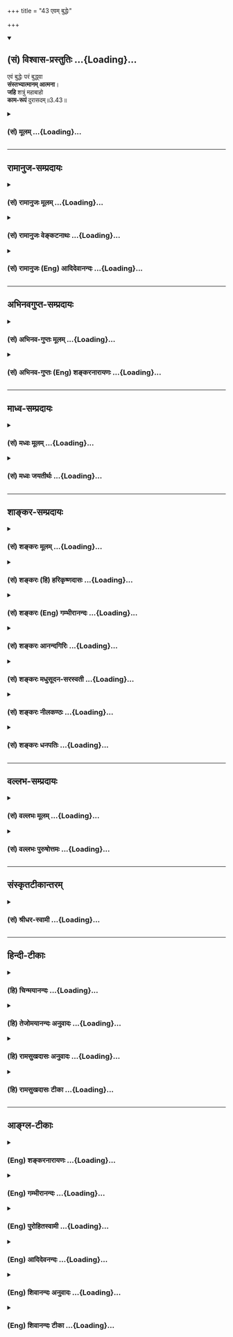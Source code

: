 +++
title = "43 एवम् बुद्धेः"

+++
<div class="js_include" newlevelforh1="2" title="(सं) विश्वास-प्रस्तुतिः" unfilled url="/mahAbhAratam/vyAsaH/shlokashaH/06-bhIShma-parva/03-bhagavad-gItA-parva/saMskRtam/vishvAsa-prastutiH/03_karma-yogaH/43_evam_buddheH.md">
<details open><summary><h2>(सं) विश्वास-प्रस्तुतिः ...{Loading}...</h2></summary>

एवं बुद्धेः परं बुद्ध्वा  
**संस्तभ्यात्मानम् आत्मना**।  
**जहि** शत्रुं महाबाहो  
**काम-रूपं** दुरासदम्॥3.43॥
</details>
</div>
<div class="js_include collapsed" newlevelforh1="3" title="(सं) मूलम्" unfilled url="/mahAbhAratam/vyAsaH/shlokashaH/06-bhIShma-parva/03-bhagavad-gItA-parva/saMskRtam/mUlam/03_karma-yogaH/43_evam_buddheH.md">
<details><summary><h3>(सं) मूलम् ...{Loading}...</h3></summary>

एवं बुद्धेः परं बुद्ध्वा संस्तभ्यात्मानमात्मना।  
जहि शत्रुं महाबाहो कामरूपं दुरासदम्।।3.43।।
</details>
</div>


_________________
## रामानुज-सम्प्रदायः
<div class="js_include collapsed" newlevelforh1="3" title="(सं) रामानुजः मूलम्" unfilled url="/mahAbhAratam/vyAsaH/shlokashaH/06-bhIShma-parva/03-bhagavad-gItA-parva/saMskRtam/rAmAnujaH/mUlam/03_karma-yogaH/43_evam_buddheH.md">
<details><summary><h3>(सं) रामानुजः मूलम् ...{Loading}...</h3></summary>

।।3.43।।**एवं बुद्धेः** अपि **परं** कामं ज्ञानविरोधिनं वैरिणं बु**द्ध्वा
आत्मानं** मनः **आत्मना** बुद्ध्या कर्मयोगे अवस्थाप्य एनं **कामरूपं
दुरासदं शत्रुं** जहि नाशय इति।

</details>
</div>
<div class="js_include collapsed" newlevelforh1="3" title="(सं) रामानुजः वेङ्कटनाथः" unfilled url="/mahAbhAratam/vyAsaH/shlokashaH/06-bhIShma-parva/03-bhagavad-gItA-parva/saMskRtam/rAmAnujaH/venkaTanAthaH/03_karma-yogaH/43_evam_buddheH.md">
<details><summary><h3>(सं) रामानुजः वेङ्कटनाथः ...{Loading}...</h3></summary>

3.43 इति व्यक्तः। पादद्वयस्थितस्यबुद्ध्वा इत्यादिक्रियाद्वयस्य कर्मद्वयं
च भिन्नमेव स्वरसप्रतीतम्। अतस्तत्र द्वितीयान्तात्मशब्दो नियन्तव्यतया
निर्दिष्टमनोविषयः। तृतीयान्तस्तु मनोनियमनकरणभूताध्यवसायविषयः। आहुः इति
निर्देशस्तु नावश्यमुपनिषदभिप्रायेणइन्द्रियाणां हि चरतां तु सर्वेषां
यद्येकं क्षरतीन्द्रियम्। तेनास्य क्षरति प्रज्ञा दृतेः पादादिवोदकम्
मनुः2।99 इत्याद्यनुसारेण मन्वादय आहुरित्यपि विवक्षोपपत्तेः। तस्मात्यो
बुद्धेः परतस्तु सः इति काम एव निर्दिश्यते।
तदेतदखिलमभिप्रेत्योक्तंतदिदमुच्यत इत्यारभ्यस काम इत्यर्थ इत्यन्तम्।
।।3.43।। सदृशं चेष्टते 3।33
इत्याद्युपक्रान्तज्ञानयोगसप्रमादतोपसंहारद्वारा मनसः
कर्मयोगेऽवस्थापनमभिधायाध्यायार्थोऽप्युपसंह्रियते एवमिति श्लोकेन।
कामविजयात्पूर्वं मनसः संस्तम्भनं नाम कर्मयोगे स्थापनमेव न
पुनरत्यन्तवशीकृतत्वम् सति हि कामे मनसोऽपि क्षोभः स्यादिति
पूर्वमेवोक्तमित्यभिप्रायेणकर्मयोगेऽवस्थाप्येत्युक्तम्। दुरासदं
अननुष्ठितकर्मयोगैरनिरस्तपापैरगृहीतसुदृढसत्त्वकवचैः
दोषदर्शनेऽप्यपाकर्तुमशक्यमित्यर्थः। अचेतनस्य कामस्य शत्रुत्वारोपेण
हिंसनीयत्वोक्तिफलितं तु नाशनमेवेत्यभिप्रायेणप्रजहि 3।41जहि
इत्यनयोर्नाशयेति व्याख्या। इति श्रीकवितार्किकसिंहस्य
सर्वतन्त्रस्वतन्त्रस्य श्रीमद्वेङ्कटनाथस्य वेदान्ताचार्यस्य
कृतिषुश्रीमद्भगवद्गीतारामानुजभाष्यटीकायां तात्पर्यचन्द्रिकायां
तृतीयोऽध्यायः।।3।।

</details>
</div>
<div class="js_include collapsed" newlevelforh1="3" title="(सं) रामानुजः (Eng) आदिदेवानन्दः" unfilled url="/mahAbhAratam/vyAsaH/shlokashaH/06-bhIShma-parva/03-bhagavad-gItA-parva/saMskRtam/rAmAnujaH/english/AdidevAnandaH/03_karma-yogaH/43_evam_buddheH.md">
<details><summary><h3>(सं) रामानुजः (Eng) आदिदेवानन्दः ...{Loading}...</h3></summary>

3.43 Thus, understanding desire, which is higher than even the intellect, to be the fore antagonistic to Jnana Yoga, and establishing the mind by means of the intellect in Karma Yoga, slay, i.e., destroy this foe, in the shape of desire which is difficult to overcome.

</details>
</div>


_________________
## अभिनवगुप्त-सम्प्रदायः
<div class="js_include collapsed" newlevelforh1="3" title="(सं) अभिनव-गुप्तः मूलम्" unfilled url="/mahAbhAratam/vyAsaH/shlokashaH/06-bhIShma-parva/03-bhagavad-gItA-parva/saMskRtam/abhinava-guptaH/mUlam/03_karma-yogaH/43_evam_buddheH.md">
<details><summary><h3>(सं) अभिनव-गुप्तः मूलम् ...{Loading}...</h3></summary>

।।3.42 3.43।। अत्र युक्तिं श्लोकद्वयेनाह +++(S omits श्लोकद्वयेन)+++
इन्द्रियाणीति। एवमिति। यत इन्द्रियाणि शत्रुलक्षणात् विषयात् अन्यानि
तेभ्यश्चान्यत् मनः तस्मादपि बुद्धेर्व्यतिरेकः बुद्धेरपि
यस्यान्यस्वभावत्वं स आत्मा। एवमिन्द्रियोत्पन्नेन क्रोधेन कथं मनसः
बुद्धेरात्मनो वा क्षोभ इति पर्यालोचयेत् इत्यर्थः। रहस्यविदां त्वयमाशयः +++(N
ह्ययमाशयः)+++ बुद्धेः यः परत्र वर्तते परोऽहंकारः सर्वमहम् इत्यभेदात्मा स
खलु परमोऽभेदः। अत एव च परिपूर्णस्य खण्डनाभावात् न क्रोधादय उत्पद्यन्ते
+++(S N उदयन्ते)+++। अतः परमहंकारं परमोत्साहं संविदात्मकं +++(K परोत्साहसंवि )+++
गृहीत्वा क्रोधमविद्यत्मानं शत्रु जहि इति।  
  
।। शिवम्।।  
  

</details>
</div>
<div class="js_include collapsed" newlevelforh1="3" title="(सं) अभिनव-गुप्तः (Eng) शङ्करनारायणः" unfilled url="/mahAbhAratam/vyAsaH/shlokashaH/06-bhIShma-parva/03-bhagavad-gItA-parva/saMskRtam/abhinava-guptaH/english/shankaranArAyaNaH/03_karma-yogaH/43_evam_buddheH.md">
<details><summary><h3>(सं) अभिनव-गुप्तः (Eng) शङ्करनारायणः ...{Loading}...</h3></summary>

3.42-43 Indriyani etc. Evam etc. 'Because the sense-organs are different
from the sense-objects that indicate the foe \[in estion\]; from them
the mind is different; from that too different is the intellect; what is
instrinsically different from the intellect also is the Self; so due to
wrath, risen at the sense-organs, how can there be a disturbance in the
mind, in the intellect or in the Self ;' Let one contemplate in this
manner. This is what is meant here. This is intention of the experts of
the Rahasya \[literature\] : The Supreme I-consciousness viz., the
awareness 'All I am', which remains beyond the intellect, and the
essence of which allows no difference-that is indeed the highest
identity. Therefore no furstration (or cut) can be for That which is
complete all around; hence wrath etc., do not rise \[in It\]. Therefore,
taking hold of the Supreme Energy which in essence is Consciousness, you
must slay the foe, the wrath which is ignorance in essence.

</details>
</div>


_________________
## माध्व-सम्प्रदायः
<div class="js_include collapsed" newlevelforh1="3" title="(सं) मध्वः मूलम्" unfilled url="/mahAbhAratam/vyAsaH/shlokashaH/06-bhIShma-parva/03-bhagavad-gItA-parva/saMskRtam/madhvaH/mUlam/03_karma-yogaH/43_evam_buddheH.md">
<details><summary><h3>(सं) मध्वः मूलम् ...{Loading}...</h3></summary>

।।3.43।। Sri Madhvacharya did not comment on this sloka.

</details>
</div>
<div class="js_include collapsed" newlevelforh1="3" title="(सं) मध्वः जयतीर्थः" unfilled url="/mahAbhAratam/vyAsaH/shlokashaH/06-bhIShma-parva/03-bhagavad-gItA-parva/saMskRtam/madhvaH/jayatIrthaH/03_karma-yogaH/43_evam_buddheH.md">
<details><summary><h3>(सं) मध्वः जयतीर्थः ...{Loading}...</h3></summary>

।।3.43।। Sri Jayatirtha did not comment on this sloka.

</details>
</div>


_________________
## शाङ्कर-सम्प्रदायः
<div class="js_include collapsed" newlevelforh1="3" title="(सं) शङ्करः मूलम्" unfilled url="/mahAbhAratam/vyAsaH/shlokashaH/06-bhIShma-parva/03-bhagavad-gItA-parva/saMskRtam/shankaraH/mUlam/03_karma-yogaH/43_evam_buddheH.md">
<details><summary><h3>(सं) शङ्करः मूलम् ...{Loading}...</h3></summary>

।।3.43।। **एवं बुद्धेः परम् आत्मानं बुद्ध्वा** ज्ञात्वा **संस्तभ्य**
सम्यक् स्तम्भनं कृत्वा आत्मानं स्वेनैव **आत्मना** संस्कृतेन मनसा सम्यक्
समाधायेत्यर्थः। **जहि** एनं **शत्रुं** हे **महाबाहो कामरूपं दुरासदं**
दुःखेन आसदः आसादनं प्राप्तिः यस्य तं दुरासदं
दुर्विज्ञेयानेकविशेषमिति।। इति श्रीमत्परमहंसपरिव्राजकाचार्यस्य
श्रीगोविन्दभगवत्पूज्यपादशिष्यस्यश्रीमच्छंकरभगवतः कृतौ
श्रीमद्भगवद्गीताभाष्येतृतीयोऽध्यायः।।  
  

</details>
</div>
<div class="js_include collapsed" newlevelforh1="3" title="(सं) शङ्करः (हि) हरिकृष्णदासः" unfilled url="/mahAbhAratam/vyAsaH/shlokashaH/06-bhIShma-parva/03-bhagavad-gItA-parva/saMskRtam/shankaraH/hindI/harikRShNadAsaH/03_karma-yogaH/43_evam_buddheH.md">
<details><summary><h3>(सं) शङ्करः (हि) हरिकृष्णदासः ...{Loading}...</h3></summary>

।।3.43।। इस प्रकार बुद्धिसे अति श्रेष्ठ आत्माको जानकर और आत्मासे ही
आत्माको स्तम्भन करके अर्थात् शुद्ध मनसे अच्छी प्रकार आत्माको समाधिस्थ
करके हे महाबाहो इस कामरूप दुर्जय शत्रुका त्याग कर अर्थात् जो दुःखसे
वशमें किया जाता है उस अनेक दुर्विज्ञेय विशेषणोंसे युक्त कामका त्याग कर
दे।

</details>
</div>
<div class="js_include collapsed" newlevelforh1="3" title="(सं) शङ्करः (Eng) गम्भीरानन्दः" unfilled url="/mahAbhAratam/vyAsaH/shlokashaH/06-bhIShma-parva/03-bhagavad-gItA-parva/saMskRtam/shankaraH/english/gambhIrAnandaH/03_karma-yogaH/43_evam_buddheH.md">
<details><summary><h3>(सं) शङ्करः (Eng) गम्भीरानन्दः ...{Loading}...</h3></summary>

3.43 Buddhva, understanding; atmanam, the Self; evam, thus; as param,
superior; buddheh, to the intellect; and samstabhya, completely
establishing; atmana, with the mind, i.e. establishing (the Self) fully
in spiritual absorption with the help of your own purified mind; O
mighty-armed one, jahi, vanish; this satrum, enemy; kama-rupam, in the
form of desire; which is durasadam, difficult to subdue-which can be got
hold of with great difficulty, it being possessed of many inscrutable
characteristics.

</details>
</div>
<div class="js_include collapsed" newlevelforh1="3" title="(सं) शङ्करः आनन्दगिरिः" unfilled url="/mahAbhAratam/vyAsaH/shlokashaH/06-bhIShma-parva/03-bhagavad-gItA-parva/saMskRtam/shankaraH/AnandagiriH/03_karma-yogaH/43_evam_buddheH.md">
<details><summary><h3>(सं) शङ्करः आनन्दगिरिः ...{Loading}...</h3></summary>

।।3.43।। इन्द्रियादिसमाधानपूर्वकमात्मज्ञानाद् कामजयो भवतीत्युपसंहरति
**एवमित्यादिना।** संस्कृतं मनो मनःसमाधाने हेतुरिति सूचयति
**संस्तभ्येति।** प्रकृतं शत्रुमेव विशिनष्टि **कामरूपमिति।** तस्य
दुरासदत्वे हेतुमाह **दुर्विज्ञेयेति।** अनेकविशेषोऽतादृशो
महाशनत्वादिस्तदनेनोपायभूता कर्मनिष्ठा प्राधान्येनोक्ता उपेया तु
ज्ञाननिष्ठा गुणत्वेनेति विवेक्तव्यम्। ँ़तत्सत् इत्यानन्दगिरिकृतटीकायां
तृतीयोऽध्यायः।।3।।

</details>
</div>
<div class="js_include collapsed" newlevelforh1="3" title="(सं) शङ्करः मधुसूदन-सरस्वती" unfilled url="/mahAbhAratam/vyAsaH/shlokashaH/06-bhIShma-parva/03-bhagavad-gItA-parva/saMskRtam/shankaraH/madhusUdana-sarasvatI/03_karma-yogaH/43_evam_buddheH.md">
<details><summary><h3>(सं) शङ्करः मधुसूदन-सरस्वती ...{Loading}...</h3></summary>

।।3.43।। फलितमाह रसोऽप्यस्य परं दृष्ट्वा निवर्तत इत्यत्र यः
परशब्देनोक्तस्तमेवंभूतं पूर्णमात्मानं बुद्धेः परं बुद्ध्वा साक्षात्कृत्य
संस्तभ्य स्थिरीकृत्यात्मानं मनः आत्मना एतादृशनिश्चयात्मिकया बुद्ध्या जहि
मारय शत्रुं सर्वपुरुषार्थशातनम्। हे महाबाहो महाबाहोर्हि शत्रुमारणं
सुकरमिति योग्यं संबोधनम्। कामरूपं तृष्णारूपं दुरासदं दुःखेनासादनीयं
दुर्विज्ञेयानेकविशेषमिति यत्नाधिक्याय विशेषणम्।।3।।  
  
उपायः कर्मनिष्ठात्र प्राधान्येनोपसंहृता। उपेया ज्ञाननिष्ठा तु
तद्गुणत्वेनं कीर्तिता।

</details>
</div>
<div class="js_include collapsed" newlevelforh1="3" title="(सं) शङ्करः नीलकण्ठः" unfilled url="/mahAbhAratam/vyAsaH/shlokashaH/06-bhIShma-parva/03-bhagavad-gItA-parva/saMskRtam/shankaraH/nIlakaNThaH/03_karma-yogaH/43_evam_buddheH.md">
<details><summary><h3>(सं) शङ्करः नीलकण्ठः ...{Loading}...</h3></summary>

।।3.43।। योगफलमाह **एवमिति।** आत्मानं मनः हार्दाकाशेऽपि
तत्स्थान्नित्यान्कामान्कामयानम्। श्रूयते हि दहरविद्यायां हार्दाकाशं
प्रकृत्ययच्चास्येहास्ति यच्च नास्ति सर्वं तदत्र गत्वा विन्दते इति
तत्रत्यानां कामानां सत्त्वम्। तेषां च सत्यत्वंत इमे सत्याः कामाः इति
श्रुतेः। आत्मानं मनः आत्मना मनसैव बुद्ध्यैव वा संस्तभ्य निर्वृत्तिकं
कृत्वा बुद्धेः परं परमात्मानं बुद्ध्वा समूलघातं कामरूपं शत्रुं शातयितारं
जहि नाशय। हे महाबाहो इति संबोधयंस्तन्नाशे तव सामर्थ्यमस्तीति दर्शयति।
अयमर्थः यावत्काममूलस्याज्ञानस्योच्छेद आत्मतत्त्वज्ञानेन क्रियते
तावत्पर्यन्तं कामस्य निर्मूलोच्छेदो न भवतीति बुद्धेः परं बुद्ध्वा कामो
नाशनीयः। तस्मिंश्च नष्टे संसारानर्थोच्छेदो भवतीति। दुरासदं परबोधं विना
दुःखेनापि नाशयितुमशक्यम्। उपायः कर्मनिष्ठात्र प्राधान्येनोपसंहृता। उपेया
ज्ञाननिष्ठा तु तद्गुणत्वेन कीर्तिता।

</details>
</div>
<div class="js_include collapsed" newlevelforh1="3" title="(सं) शङ्करः धनपतिः" unfilled url="/mahAbhAratam/vyAsaH/shlokashaH/06-bhIShma-parva/03-bhagavad-gItA-parva/saMskRtam/shankaraH/dhanapatiH/03_karma-yogaH/43_evam_buddheH.md">
<details><summary><h3>(सं) शङ्करः धनपतिः ...{Loading}...</h3></summary>

।।3.43।। ततः किमित्याशङ्क्येन्द्रियादिसमाधानपूर्वकादात्मज्ञानात्कामजयो
भवतीत्युपसंहरति **एवमिति।** आत्मना संस्कृतमनसा बुद्य्धा वा आत्मानं मनः
सभ्यक्स्तम्भनं कृत्वा समाधाय बुद्धेः साक्षिभूतं ज्ञात्वा साक्षात्कृत्वा
मूलोच्छेदेन कामरुपं दुरासदं दुर्विज्ञेयानकविशेषं शत्रुं जहि परित्यज।
महाबाहो इति संबोधयन्मदुक्तमुपायं विना महाद्भिर्बाहुभिः बाह्यशत्रुवदयमजेय
इति सूचयति। तदनेन तृतीयाध्यायेन साधनभूता कर्मनिष्ठा तु प्राधान्येनोक्ता।
साध्या तु ज्ञाननिष्ठा गुणत्वेनेति विवेक्तव्यम्। इति
श्रीमत्परमहंसपरिव्राजकाचार्यबलास्वामिश्रीपादशिष्यदत्तवंशावतंसरामकुमारसूनुधनपतिविदुषा
विरचितायां गीताभाष्योत्कर्षदीपिकायां तृतीयोऽध्यायः।।3।।  
  

</details>
</div>


_________________
## वल्लभ-सम्प्रदायः
<div class="js_include collapsed" newlevelforh1="3" title="(सं) वल्लभः मूलम्" unfilled url="/mahAbhAratam/vyAsaH/shlokashaH/06-bhIShma-parva/03-bhagavad-gItA-parva/saMskRtam/vallabhaH/mUlam/03_karma-yogaH/43_evam_buddheH.md">
<details><summary><h3>(सं) वल्लभः मूलम् ...{Loading}...</h3></summary>

।।3.43।। एवं बुद्धेः परमवशभूतं तं बुद्ध्वा आत्मना योगशुद्धेनात्मानं मनः
बुद्धेः परं आत्मानं पुरुषं बुद्ध्वेति केचित्। महाबाहो कामरूपशत्रुं नाशय।
एतेषां बुद्धिस्थितानां नाशने प्रतिबन्धकं पूर्वं कामरूपं वैरिणं मारयित्वा
स्वधर्मं कुरु। बुद्धेर्विनाशकौ कामक्रोधौ निग्रहणं तयोः। उदितं
तत्समस्तानामिन्द्रियाणां तथैव च।।  
  
तस्माद्धरीच्छया कर्मत्याग एव सुखावहः। त्यक्तव्यं च तदिच्छायामिति
तद्धर्मबोधनम्।।  
  
स्वयं हि भगवान्यत्र कर्म कारयति स्वतः। क्व पुनस्तत्र बन्धः स्यादिति
तत्करणं मतम्।।  
  
आत्मयोगे भक्तिमार्गे यत्प्रभोरिङ्गितं पुनः। तत्र कार्यो नो
विचारस्तदीयैरिति बोद्ध्यते।।

</details>
</div>
<div class="js_include collapsed" newlevelforh1="3" title="(सं) वल्लभः पुरुषोत्तमः" unfilled url="/mahAbhAratam/vyAsaH/shlokashaH/06-bhIShma-parva/03-bhagavad-gItA-parva/saMskRtam/vallabhaH/puruShottamaH/03_karma-yogaH/43_evam_buddheH.md">
<details><summary><h3>(सं) वल्लभः पुरुषोत्तमः ...{Loading}...</h3></summary>

  
  
।।3.43।। यत आत्मा उत्तमस्तस्मात्तमुत्तमं ज्ञात्वा लौकिकं कामं त्यजेत् तेन
फलसिद्धिरित्याहुः एवमिति। एवं मदुक्तप्रकारेण बुद्धेः परं आत्मानं
परमुत्कृष्टं बुद्धा आत्मनाऽविकृतस्वरूपेणात्मानं अविकृतस्वरूपं मनः
संस्तभ्य समाधाय स्ववशीकृत्य। हे महाबाहो तन्निराकरणसमर्थ कामरूपं शत्रुं
एवम्भावनाशकं दुरासदं एवम्भूतात्मस्वरूपज्ञानातिरिक्तानाश्यं जहि
त्यजेत्यर्थः। कृतानां कर्मणां योगो यथा सम्भवतीश्वरे।। श्रीकृष्णेन तथा चायं
कर्मयोगो निरूपितः।।3।।

</details>
</div>


_________________
## संस्कृतटीकान्तरम्
<div class="js_include collapsed" newlevelforh1="3" title="(सं) श्रीधर-स्वामी" unfilled url="/mahAbhAratam/vyAsaH/shlokashaH/06-bhIShma-parva/03-bhagavad-gItA-parva/saMskRtam/shrIdhara-svAmI/03_karma-yogaH/43_evam_buddheH.md">
<details><summary><h3>(सं) श्रीधर-स्वामी ...{Loading}...</h3></summary>

।।3.43।। उपसंहरति **एवमिति।** बुद्धेरेव विषयेन्द्रियादिजन्याः
कामादिविक्रियाः आत्मा तु निर्विकारस्तत्साक्षीत्येवं बुद्धेः परमात्मानं
बुद्ध्वा आत्मना एवंभूतनिश्चयात्मिकया बुद्ध्यात्मानं मनः संस्तभ्य निश्चलं
कृत्वा कामरूपं शत्रुं जहि मारय। दुरासदं दुःखेनासादनीयम्।
दुर्विज्ञेयगतिमित्यर्थः।

</details>
</div>


_________________
## हिन्दी-टीकाः
<div class="js_include collapsed" newlevelforh1="3" title="(हि) चिन्मयानन्दः" unfilled url="/mahAbhAratam/vyAsaH/shlokashaH/06-bhIShma-parva/03-bhagavad-gItA-parva/hindI/chinmayAnandaH/03_karma-yogaH/43_evam_buddheH.md">
<details><summary><h3>(हि) चिन्मयानन्दः ...{Loading}...</h3></summary>

।।3.43।। इस श्लोक के साथ न केवल यह अध्याय समाप्त होता है किन्तु अर्जुन
द्वारा मांगी गयी निश्चित सलाह भी इसमें दी गई है। आत्मानुभव रूप ज्ञान के
द्वारा ही हम आत्मअज्ञान को नष्ट कर सकते हैं। अज्ञान का ही परिणाम है
इच्छा जिसके निवास स्थान हैं इन्द्रियाँ मन और बुद्धि। ध्यान के अभ्यास से
जब हम अपना ध्यान बाह्य विषय शरीर मन और बुद्धि से विलग करके स्वस्वरूप में
स्थिर करते हैं तब इच्छा की जननी बुद्धि ही समाप्त हो जाती है। शरीर मन आदि
उपाधियों के साथ जब तक हमारा तादात्म्य बना रहता है तब तक हम अपने शुद्ध
दिव्य स्वरूप को पहचान ही नहीं पाते। इतना ही नहीं बल्कि सदैव दुखी बद्ध
परिच्छिन्न अहंकार को ही अपना स्वरूप समझते हैं। स्वस्वरूप के वैभव का
साक्षात् अनुभव कर लेने पर हम अपने मन को पूर्णतया वश में रख सकेंगे। गौतम
बुद्ध के समान ज्ञानी पुरुष का मन किसी भी प्रकार उसके अन्तकरण में क्षोभ
उत्पन्न नहीं कर सकता क्योंकि वह मन ज्ञानी पुरुष के पूर्ण नियन्त्रण में
रहता है। यहाँ ध्यान देने की बात है कि गीता में प्रतिपादित तत्त्वज्ञान
जीवन की विधेयात्मक संरचना करने की शिक्षा देता है न कि जीवन की सम्भावनाओं
की उपेक्षा अथवा उनका नाश। कामना एक पीड़ादायक घाव है जिसको ठीक करने के
लिए ज्ञानरूपी लेप का उपचार यहाँ बताया गया है। इस ज्ञान के उपयोग से सभी
अन्तरबाह्य परिस्थितियों के स्वामी बनकर हम रह सकते हैं। जो इस लक्ष्य को
प्राप्त कर लेता है वही साधक ईश्वरीय पुरुष ऋषि या पैगम्बर कहलाता
हैconclusionँ़ तत्सदिति श्रीमद्भगवद्गीतासूपनिषत्सु ब्रह्मविद्यायां
योगाशास्त्रे  
  
श्रीकृष्णार्जुन संवादे कर्मयोगो नाम तृतीयोऽध्याय।। इस प्रकार
श्रीकृष्णर्जुन संवाद के रूप में ब्रह्मविद्या और योगशास्त्रस्वरूप
श्रीभगवद्गीतोपनिषद् का कर्मयोग नामक तीसरा अध्याय समाप्त होता है। इस
अध्याय का नाम है कर्मयोग। योग शब्द का अर्थ है आत्मविकास की साधना द्वारा
अपर निकृष्ट वस्तु को पर और उत्कृष्ट वस्तु के साथ संयुक्त करना। जिस किसी
साधना के द्वारा यह लक्ष्य प्राप्त किया जा सकता है उसे ही योग कहते हैं।

</details>
</div>
<div class="js_include collapsed" newlevelforh1="3" title="(हि) तेजोमयानन्दः अनुवादः" unfilled url="/mahAbhAratam/vyAsaH/shlokashaH/06-bhIShma-parva/03-bhagavad-gItA-parva/hindI/tejomayAnandaH/anuvAdaH/03_karma-yogaH/43_evam_buddheH.md">
<details><summary><h3>(हि) तेजोमयानन्दः अनुवादः ...{Loading}...</h3></summary>

।।3.43।। इस प्रकार बुद्धि से परे (शुद्ध) आत्मा को जानकर आत्मा (बुद्धि)
के द्वारा आत्मा (मन) को वश में करके, हे महाबाहो ! तुम इस दुर्जेय
(दुरासदम्) कामरूप शत्रु को मारो।।

</details>
</div>
<div class="js_include collapsed" newlevelforh1="3" title="(हि) रामसुखदासः अनुवादः" unfilled url="/mahAbhAratam/vyAsaH/shlokashaH/06-bhIShma-parva/03-bhagavad-gItA-parva/hindI/rAmasukhadAsaH/anuvAdaH/03_karma-yogaH/43_evam_buddheH.md">
<details><summary><h3>(हि) रामसुखदासः अनुवादः ...{Loading}...</h3></summary>

।।3.42 -- 3.43।। इन्द्रियोंको (स्थूलशरीरसे) पर (श्रेष्ठ, सबल, प्रकाशक,
व्यापक तथा सूक्ष्म) कहते हैं। इन्द्रियोंसे पर मन है, मनसे भी पर बुद्धि
है औऱ जो बुद्धिसे भी पर है वह (काम) है। इस तरह बुद्धिसे पर - (काम-) को
जानकर अपने द्वारा अपने-आपको वशमें करके हे महाबाहो ! तू इस कामरूप दुर्जय
शत्रुको मार डाल।

</details>
</div>
<div class="js_include collapsed" newlevelforh1="3" title="(हि) रामसुखदासः टीका" unfilled url="/mahAbhAratam/vyAsaH/shlokashaH/06-bhIShma-parva/03-bhagavad-gItA-parva/hindI/rAmasukhadAsaH/TIkA/03_karma-yogaH/43_evam_buddheH.md">
<details><summary><h3>(हि) रामसुखदासः टीका ...{Loading}...</h3></summary>

।।3.43।।***व्याख्या--*इन्द्रियाणि पराण्याहुः--**शरीर अथवा विषयोंसे
इन्द्रियाँ पर हैं। तात्पर्य यह है कि इन्द्रियोंके द्वारा विषयोंका ज्ञान
होता है पर विषयोंके द्वारा इन्द्रियोंका ज्ञान नहीं होता। इन्द्रियाँ
विषयोंके बिना भी रहती हैं पर इन्द्रियोंके बिना विषयोंकी सत्ता सिद्ध नहीं
होती। विषयोंमें यह सामर्थ्य नहीं कि वे इन्द्रियोंको प्रकाशित करें,
प्रत्युत इन्द्रियाँ विषयोंको प्रकाशित करती हैं। इन्द्रियाँ वही रहती हैं,
पर विषय बदलते रहते हैं। इन्द्रियाँ व्यापक हैं और विषय व्याप्य हैं
अर्थात् विषय इन्द्रियोंके अन्तर्गत आते हैं, पर इन्द्रियाँ विषयोंके
अन्तर्गत नहीं आतीं। विषयोंकी अपेक्षा इन्द्रियाँ सूक्ष्म हैं। इसलिये
विषयोंकी अपेक्षा इन्द्रियाँ श्रेष्ठ, सबल, प्रकाशक, व्यापक और सूक्ष्म
हैं।

</details>
</div>


_________________
## आङ्ग्ल-टीकाः
<div class="js_include collapsed" newlevelforh1="3" title="(Eng) शङ्करनारायणः" unfilled url="/mahAbhAratam/vyAsaH/shlokashaH/06-bhIShma-parva/03-bhagavad-gItA-parva/english/shankaranArAyaNaH/03_karma-yogaH/43_evam_buddheH.md">
<details><summary><h3>(Eng) शङ्करनारायणः ...{Loading}...</h3></summary>

3.43. Thus being conscious : 'That is different from the intellect'; and steadying the self with the self; kill the foe that is of the form of desire and that is hard to approach.

</details>
</div>
<div class="js_include collapsed" newlevelforh1="3" title="(Eng) गम्भीरानन्दः" unfilled url="/mahAbhAratam/vyAsaH/shlokashaH/06-bhIShma-parva/03-bhagavad-gItA-parva/english/gambhIrAnandaH/03_karma-yogaH/43_evam_buddheH.md">
<details><summary><h3>(Eng) गम्भीरानन्दः ...{Loading}...</h3></summary>

3.43 \[The Ast, introdcues this verse with, 'Tatah kim, what follows from that;'-Tr.\] Understanding the Self thus
\[Understanding৷৷.thus:that desires can be conered through the knowledge of the Self.\] as superior to the intellect, and completely establishing
(the Self) is spiritual absorption with the (help of) the mind, O mighty-armed one, vanish the enemy in the form of desire, which is difficult to subdue.

</details>
</div>
<div class="js_include collapsed" newlevelforh1="3" title="(Eng) पुरोहितस्वामी" unfilled url="/mahAbhAratam/vyAsaH/shlokashaH/06-bhIShma-parva/03-bhagavad-gItA-parva/english/purohitasvAmI/03_karma-yogaH/43_evam_buddheH.md">
<details><summary><h3>(Eng) पुरोहितस्वामी ...{Loading}...</h3></summary>

3.43 Thus, O Mighty-in-Arms, knowing Him to be beyond the intellect and,
by His help, subduing thy personal egotism, kill thine enemy, Desire,
extremely difficult though it be."

</details>
</div>
<div class="js_include collapsed" newlevelforh1="3" title="(Eng) आदिदेवनन्दः" unfilled url="/mahAbhAratam/vyAsaH/shlokashaH/06-bhIShma-parva/03-bhagavad-gItA-parva/english/AdidevanandaH/03_karma-yogaH/43_evam_buddheH.md">
<details><summary><h3>(Eng) आदिदेवनन्दः ...{Loading}...</h3></summary>

3.43 Thus, knowing that which is higher than the intellect and fixing the mind with the help of the intellect in Karma Yoga, O Arjuna, slay this enemy which wears the form of desire, and which is difficult to overcome.

</details>
</div>
<div class="js_include collapsed" newlevelforh1="3" title="(Eng) शिवानन्दः अनुवादः" unfilled url="/mahAbhAratam/vyAsaH/shlokashaH/06-bhIShma-parva/03-bhagavad-gItA-parva/english/shivAnandaH/anuvAdaH/03_karma-yogaH/43_evam_buddheH.md">
<details><summary><h3>(Eng) शिवानन्दः अनुवादः ...{Loading}...</h3></summary>

3.43 Thus knowing Him Who is superior to the intellect and restraining the self by the Self, slay thou, O mighty-armed Arjuna, the enemy in the form of desire, hard to coner.

</details>
</div>
<div class="js_include collapsed" newlevelforh1="3" title="(Eng) शिवानन्दः टीका" unfilled url="/mahAbhAratam/vyAsaH/shlokashaH/06-bhIShma-parva/03-bhagavad-gItA-parva/english/shivAnandaH/TIkA/03_karma-yogaH/43_evam_buddheH.md">
<details><summary><h3>(Eng) शिवानन्दः टीका ...{Loading}...</h3></summary>

3.43 एवम् thus; बुद्धेः than the intellect; परम् superior; बुद्ध्वा
having known; संस्तभ्य restraining; आत्मानम् the self; आत्मना by the Self; जहि slay thou; शत्रुम् the enemy; महाबाहो O mightyarmed; कामरूपम्
of the form of desire; दुरासदम् hard to coner.Commentary Restrain the lower self by the higher Self. Subdue the lower mind by the higher mind.
It is difficult to coner desire because it is of a highly complex and incomprehensible nature. But a man of discrimination and dispassion who does constant and intense Sadhana can coner it ite easily. Desire is the ality of Rajas. If you increase the Sattvic ality in you; you can coner desire. Rajas cannot stand before Sattva.Even though desire is hard to coner; it is not impossible. The simple and direct method is to appeal to the Indwelling Presence (God) through prayer and Japa.Thus in the Upanishads of the glorious Bhagavad Gita; the science of the Eternal;
the scripture of Yoga; the dialogue between Sri Krishna and Arjuna; ends the third discourse entitledThe Yoga of Action.  
  

</details>
</div>
